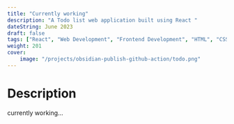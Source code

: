 ```yaml
---
title: "Currently working"
description: "A Todo list web application built using React "
dateString: June 2023
draft: false
tags: ["React", "Web Development", "Frontend Development", "HTML", "CSS", "JavaScript" , "materialui"]
weight: 201
cover:
    image: "/projects/obsidian-publish-github-action/todo.png"
---
```


# Description

currently working...